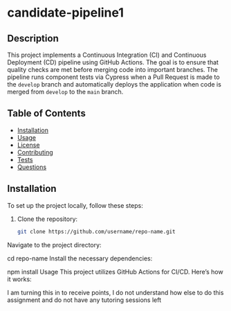 # candidate-pipeline1

## Description
This project implements a Continuous Integration (CI) and Continuous Deployment (CD) pipeline using GitHub Actions. The goal is to ensure that quality checks are met before merging code into important branches. The pipeline runs component tests via Cypress when a Pull Request is made to the `develop` branch and automatically deploys the application when code is merged from `develop` to the `main` branch.

## Table of Contents
- [Installation](#installation)
- [Usage](#usage)
- [License](#license)
- [Contributing](#contributing)
- [Tests](#tests)
- [Questions](#questions)

## Installation
To set up the project locally, follow these steps:

1. Clone the repository:
   ```bash
   git clone https://github.com/username/repo-name.git
Navigate to the project directory:

cd repo-name
Install the necessary dependencies:

npm install
Usage
This project utilizes GitHub Actions for CI/CD. Here’s how it works:


I am turning this in to receive points, I do not understand how else to do this assignment and do not have any tutoring sessions left